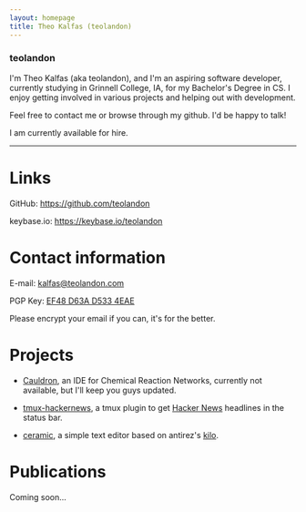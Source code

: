 ```yaml
---
layout: homepage
title: Theo Kalfas (teolandon)
---
```


### teolandon

I'm Theo Kalfas (aka teolandon), and I'm an aspiring software developer,
currently studying in Grinnell College, IA, for my Bachelor's Degree in CS. I
enjoy getting involved in various projects and helping out with development.

Feel free to contact me or browse through my github. I'd be happy to talk!

I am currently available for hire.

------------------------------------------

# Links

GitHub: <https://github.com/teolandon>

keybase.io: <https://keybase.io/teolandon>

# Contact information

E-mail: <kalfas@teolandon.com>

PGP Key: [EF48 D63A D533 4EAE][6]

Please encrypt your email if you can, it's for the better.

# Projects

- [Cauldron][1], an IDE for Chemical Reaction Networks, currently not available,
    but I'll keep you guys updated.

- [tmux-hackernews][2], a tmux plugin to get [Hacker News][3] headlines in the status
    bar.

- [ceramic][4], a simple text editor based on antirez's [kilo][5].

# Publications

Coming soon...

[1]: https://github.com/grinnell-cs/cauldron
[2]: https://github.com/teolandon/tmux-hackernews
[3]: https://news.ycombinator.com
[4]: https://github.com/teolandon/ceramic
[5]: https://github.com/antirez/kilo
[6]: /public-key.txt
